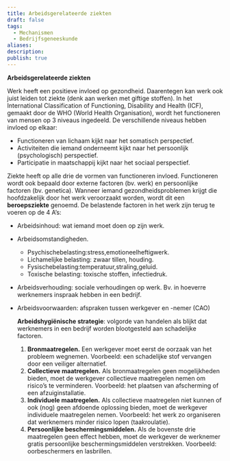 ```yaml
---
title: Arbeidsgerelateerde ziekten
draft: false
tags:
  - Mechanismen
  - Bedrijfsgeneeskunde
aliases: 
description: 
publish: true
---
```



**Arbeidsgerelateerde ziekten**

Werk heeft een positieve invloed op gezondheid. Daarentegen kan werk ook juist leiden tot
ziekte (denk aan werken met giftige stoffen).
In het International Classification of Functioning, Disability and Health (ICF), gemaakt door
de WHO (World Health Organisation), wordt het functioneren van mensen op 3 niveaus
ingedeeld. De verschillende niveaus hebben invloed op elkaar:

- Functioneren van lichaam kijkt naar het somatisch perspectief.
- Activiteiten die iemand onderneemt kijkt naar het persoonlijk (psychologisch) perspectief.
- Participatie in maatschappij kijkt naar het sociaal perspectief.

Ziekte heeft op alle drie de vormen van functioneren invloed. Functioneren wordt ook
bepaald door externe factoren (bv. werk) en persoonlijke factoren (bv. genetica).
Wanneer iemand gezondheidsproblemen krijgt die hoofdzakelijk door het werk veroorzaakt
worden, wordt dit een **beroepsziekte** genoemd. De belastende factoren in het werk zijn
terug te voeren op de 4 A’s:

- Arbeidsinhoud: wat iemand moet doen op zijn werk.
- Arbeidsomstandigheden.
    - Psychischebelasting:stress,emotioneelheftigwerk.
    - Lichamelijke belasting: zwaar tillen, houding.
    - Fysischebelasting:temperatuur,straling,geluid.
    - Toxische belasting: toxische stoffen, infectiedruk.
- Arbeidsverhouding: sociale verhoudingen op werk. Bv. in hoeverre werknemers
inspraak hebben in een bedrijf.
- Arbeidsvoorwaarden: afspraken tussen werkgever en -nemer (CAO)
    
    
    **Arbeidshygiënische strategie**: volgorde van handelen als blijkt dat werknemers in een
    bedrijf worden blootgesteld aan schadelijke factoren.
    
    1. **Bronmaatregelen.** Een werkgever moet eerst de oorzaak van het probleem
    wegnemen. Voorbeeld: een schadelijke stof vervangen door een veiliger alternatief.
    2. **Collectieve maatregelen.** Als bronmaatregelen geen mogelijkheden bieden, moet
    de werkgever collectieve maatregelen nemen om risico’s te verminderen. Voorbeeld:
    het plaatsen van afscherming of een afzuiginstallatie.
    3. **Individuele maatregelen.** Als collectieve maatregelen niet kunnen of ook (nog)
    geen afdoende oplossing bieden, moet de werkgever individuele maatregelen
    nemen. Voorbeeld: het werk zo organiseren dat werknemers minder risico lopen
    (taakroulatie).
    4. **Persoonlijke beschermingsmiddelen.** Als de bovenste drie maatregelen geen
    effect hebben, moet de werkgever de werknemer gratis persoonlijke
    beschermingsmiddelen verstrekken. Voorbeeld: oorbeschermers en lasbrillen.
